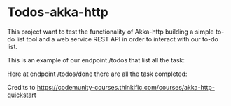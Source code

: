 # Todos-akka-http

This project want to test the functionality of Akka-http building a simple to-do list tool and a web service REST API in order to interact with our to-do list.

This is an example of our endpoint /todos that list all the task:


Here at endpoint /todos/done there are all the task completed:



Credits to https://codemunity-courses.thinkific.com/courses/akka-http-quickstart